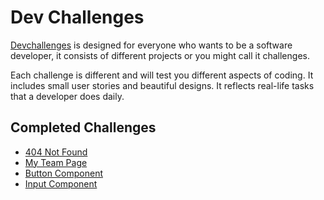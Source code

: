 # Dev Challenges

[Devchallenges](https://devchallenges.io/) is designed for everyone who wants to be a software developer, it consists of different projects or you might call it challenges.

Each challenge is different and will test you different aspects of coding. It includes small user stories and beautiful designs. It reflects real-life tasks that a developer does daily.

## Completed Challenges

- [404 Not Found](https://dev-challenges-delta.vercel.app/404-not-found/index.html)
- [My Team Page](https://dev-challenges-delta.vercel.app/my-team-page/index.html)
- [Button Component](https://dev-challenges-delta.vercel.app/button-component/build/index.html)
- [Input Component](https://dev-challenges-delta.vercel.app/input-component/build/index.html)
